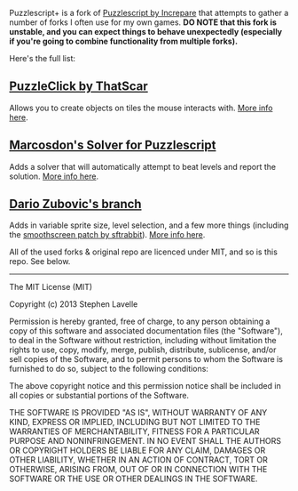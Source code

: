 Puzzlescript+ is a fork of [Puzzlescript by Increpare](https://github.com/increpare/PuzzleScript) that attempts to gather a number of forks I often use for my own games. **DO NOTE that this fork is unstable, and you can expect things to behave unexpectedly (especially if you're going to combine functionality from multiple forks).**

Here's the full list:

## [PuzzleClick by ThatScar](https://github.com/ThatScar/PuzzleScript)
Allows you to create objects on tiles the mouse interacts with. [More info here](https://github.com/ThatScar/PuzzleScript/blob/master/README.md).

## [Marcosdon's Solver for Puzzlescript](https://github.com/marcosdon/PuzzleScriptWithSolver)
Adds a solver that will automatically attempt to beat levels and report the solution. [More info here](https://github.com/marcosdon/PuzzleScriptWithSolver/blob/master/README.md).

## [Dario Zubovic's branch](https://github.com/dario-zubovic/PuzzleScript)
Adds in variable sprite size, level selection, and a few more things (including the [smoothscreen patch by sftrabbit](https://github.com/sftrabbit/PuzzleScript-smoothscreen)). [More info here](https://dario-zubovic.github.io/PuzzleScript/Documentation/differences.html).

All of the used forks & original repo are licenced under MIT, and so is this repo. See below.

-------

The MIT License (MIT)

Copyright (c) 2013 Stephen Lavelle

Permission is hereby granted, free of charge, to any person obtaining a copy of this software and associated documentation files (the "Software"), to deal in the Software without restriction, including without limitation the rights to use, copy, modify, merge, publish, distribute, sublicense, and/or sell copies of the Software, and to permit persons to whom the Software is furnished to do so, subject to the following conditions:

The above copyright notice and this permission notice shall be included in all copies or substantial portions of the Software.

THE SOFTWARE IS PROVIDED "AS IS", WITHOUT WARRANTY OF ANY KIND, EXPRESS OR IMPLIED, INCLUDING BUT NOT LIMITED TO THE WARRANTIES OF MERCHANTABILITY, FITNESS FOR A PARTICULAR PURPOSE AND NONINFRINGEMENT. IN NO EVENT SHALL THE AUTHORS OR COPYRIGHT HOLDERS BE LIABLE FOR ANY CLAIM, DAMAGES OR OTHER LIABILITY, WHETHER IN AN ACTION OF CONTRACT, TORT OR OTHERWISE, ARISING FROM, OUT OF OR IN CONNECTION WITH THE SOFTWARE OR THE USE OR OTHER DEALINGS IN THE SOFTWARE.
